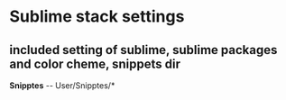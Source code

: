 # Sublime stack settings

## included setting of sublime, sublime packages and color cheme, snippets dir

**Snipptes** -- User/Snipptes/*
